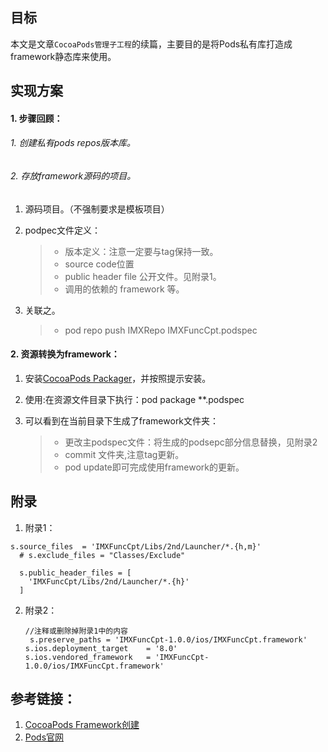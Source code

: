 ## 目标

本文是文章`CocoaPods管理子工程`的续篇，主要目的是将Pods私有库打造成framework静态库来使用。


## 实现方案

#### 1. 步骤回顾：

###### 1. 创建私有pods repos版本库。
###### 2. 存放framework源码的项目。

1. 源码项目。（不强制要求是模板项目）
2. podpec文件定义：

	> * 版本定义：注意一定要与tag保持一致。
	> * source code位置
	> * public header file 公开文件。见附录1。
	> * 调用的依赖的 framework 等。
3. 关联之。

	> * pod repo push IMXRepo IMXFuncCpt.podspec
	
	
#### 2. 资源转换为framework：

1. 安装[CocoaPods Packager](https://github.com/CocoaPods/cocoapods-packager)，并按照提示安装。
2. 使用:在资源文件目录下执行：pod package **.podspec
3. 可以看到在当前目录下生成了framework文件夹：

	> * 更改主podspec文件：将生成的podsepc部分信息替换，见附录2
	> * commit 文件夹,注意tag更新。
	> * pod update即可完成使用framework的更新。


## 附录

1. 附录1：

```  
s.source_files  = 'IMXFuncCpt/Libs/2nd/Launcher/*.{h,m}'
  # s.exclude_files = "Classes/Exclude"

  s.public_header_files = [
    'IMXFuncCpt/Libs/2nd/Launcher/*.{h}'
  ]

```

2. 附录2：

	```
	//注释或删除掉附录1中的内容
	 s.preserve_paths = 'IMXFuncCpt-1.0.0/ios/IMXFuncCpt.framework'
   s.ios.deployment_target    = '8.0'
   s.ios.vendored_framework   = 'IMXFuncCpt-1.0.0/ios/IMXFuncCpt.framework'
   
	```
	
## 参考链接：

1. [CocoaPods Framework创建](http://eric.swiftzer.net/2016/09/cocoapods-framework-pod/)
2. [Pods官网](https://cocoapods.org/)